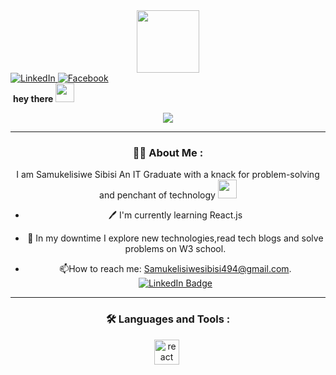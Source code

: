 <div id="header" align="center">
<IMG SRC="https://media.giphy.com/media/Qo2dupDib32rkTY4hX/giphy.gif" width="100"/>
</div>

<div id="badges">
<a href="https://www.linkedin.com/in/samukelisiwe-sibisi-5425bb22a">
<IMG SRC="https://img.shields.io/badge/LinkedIn-blue?style=for-the-badge&logo=LinkedIn&logo color=white" alt=LinkedIn Badge"/>
</a>
<a href="your-Facebook-URL">
<IMG SRC="https://img.shields.io/badge/Facebook-blue?style=for-the-badge&logo=Facebook&logo color=white" alt=Facebook Badge"/>
</a>

<div id="badge">
<IMG SRC="https://komarev.com/ghpvc/? username=Samukelisiwesibisi494@gmail.com&style=flat-square&color=blue" alt=""/>

<body><b>
    hey there
<IMG SRC="https://media.giphy.com/media/hvRJCLFzcasrR4ia7z/giphy.gif" width="30px"/>

</b></body>


<div align="center">
  <IMG SRC="https://media.giphy.com/media/dWesBcTLavkZuG35MI/giphy.gif"
</div>


---

### :woman_technologist: About Me :

I am Samukelisiwe Sibisi An IT Graduate with a knack for problem-solving and penchant of technology <img SRC="https://media.giphy.com/media/WU1p1cMpoCEmTGBtBW/giphy.gif" width="30"> 


- :pen: I'm currently learning React.js 

- :seedling: In my downtime I explore new technologies,read tech blogs and solve problems on W3 school.

- :mailbox:How to reach me: Samukelisiwesibisi494@gmail.com.
[![LinkedIn Badge](https://IMG.shields.io/badge/-LinkedIn-blue?style=flat&logo=LinkedIn&logoColor=white)](https://www.linkedin.com/in/samukelisiwe-sibisi-5425bb22a)

---

### :hammer_and_wrench: Languages and Tools :

<div>
  <IMG SRC="https://GitHub.com/devicons/devicon/blob/master/icons/react-original-wordmark.svg" titles="react" alt="react" width="40" height="40"/>&nbsp;